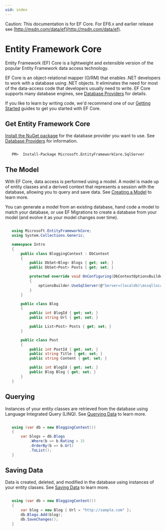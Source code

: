 ```yaml
---
uid: index
---
```

Caution: This documentation is for EF Core. For EF6.x and earlier release see [http://msdn.com/data/ef](http://msdn.com/data/ef).

  # Entity Framework Core

Entity Framework (EF) Core is a lightweight and extensible version of the popular Entity Framework data access technology.

EF Core is an object-relational mapper (O/RM) that enables .NET developers to work with a database using .NET objects. It eliminates the need for most of the data-access code that developers usually need to write. EF Core supports many database engines, see [Database Providers](providers/index.md) for details.

If you like to learn by writing code, we'd recommend one of our [Getting Started](platforms/index.md) guides to get you started with EF Core.

  ## Get Entity Framework Core

[Install the NuGet package](https://docs.nuget.org/consume) for the database provider you want to use. See [Database Providers](providers/index.md) for information.

<!-- literal_block {"ids": [], "dupnames": [], "names": [], "xml:space": "preserve", "language": "text", "classes": [], "linenos": false, "backrefs": [], "highlight_args": {}} -->

````text

   PM>  Install-Package Microsoft.EntityFrameworkCore.SqlServer
   ````

  ## The Model

With EF Core, data access is performed using a model. A model is made up of entity classes and a derived context that represents a session with the database, allowing you to query and save data. See [Creating a Model](modeling/index.md) to learn more.

You can generate a model from an existing database, hand code a model to match your database, or use EF Migrations to create a database from your model (and evolve it as your model changes over time).

<!-- literal_block {"ids": [], "dupnames": [], "names": [], "xml:space": "preserve", "language": "c#", "classes": [], "linenos": true, "backrefs": [], "highlight_args": {}} -->

````c#

   using Microsoft.EntityFrameworkCore;
   using System.Collections.Generic;

   namespace Intro
   {
       public class BloggingContext : DbContext
       {
           public DbSet<Blog> Blogs { get; set; }
           public DbSet<Post> Posts { get; set; }

           protected override void OnConfiguring(DbContextOptionsBuilder optionsBuilder)
           {
               optionsBuilder.UseSqlServer(@"Server=(localdb)\mssqllocaldb;Database=MyDatabase;Trusted_Connection=True;");
           }
       }

       public class Blog
       {
           public int BlogId { get; set; }
           public string Url { get; set; }

           public List<Post> Posts { get; set; }
       }

       public class Post
       {
           public int PostId { get; set; }
           public string Title { get; set; }
           public string Content { get; set; }

           public int BlogId { get; set; }
           public Blog Blog { get; set; }
       }
   }
   ````

  ## Querying

Instances of your entity classes are retrieved from the database using Language Integrated Query (LINQ). See [Querying Data](querying/index.md) to learn more.

<!-- literal_block {"ids": [], "dupnames": [], "names": [], "xml:space": "preserve", "language": "c#", "classes": [], "linenos": true, "backrefs": [], "highlight_args": {}} -->

````c#

   using (var db = new BloggingContext())
   {
       var blogs = db.Blogs
           .Where(b => b.Rating > 3)
           .OrderBy(b => b.Url)
           .ToList();
   }
   ````

  ## Saving Data

Data is created, deleted, and modified in the database using instances of your entity classes. See [Saving Data](saving/index.md) to learn more.

<!-- literal_block {"ids": [], "dupnames": [], "names": [], "xml:space": "preserve", "language": "c#", "classes": [], "linenos": true, "backrefs": [], "highlight_args": {}} -->

````c#

   using (var db = new BloggingContext())
   {
       var blog = new Blog { Url = "http://sample.com" };
       db.Blogs.Add(blog);
       db.SaveChanges();
   }
   ````
